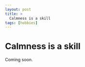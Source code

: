 ```yaml
---
layout: post
title: >
  Calmness is a skill
tags: [hobbies]
---
```



# Calmness is a skill

Coming soon.